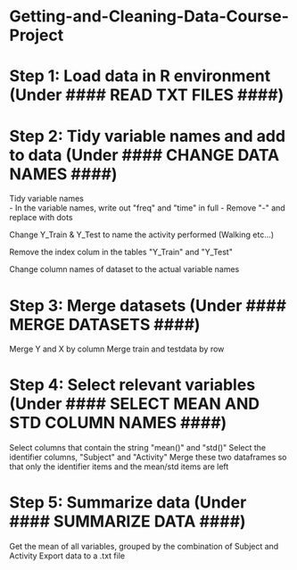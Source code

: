 # Getting-and-Cleaning-Data-Course-Project

# Step 1: Load data in R environment (Under #### READ TXT FILES ####) 

# Step 2: Tidy variable names and add to data (Under #### CHANGE DATA NAMES ####) 
  
  Tidy variable names   
    - In the variable names, write out "freq" and "time" in full 
    - Remove "-" and replace with dots 
    
  Change Y_Train & Y_Test to name the activity performed (Walking etc...) 
    
  Remove the index colum in the tables "Y_Train" and "Y_Test"
  
  Change column names of dataset to the actual variable names 
    
# Step 3: Merge datasets (Under #### MERGE DATASETS ####) 
  Merge Y and X by column 
  Merge train and testdata by row 
  
 # Step 4: Select relevant variables (Under #### SELECT MEAN AND STD COLUMN NAMES ####) 
   Select columns that contain the string "mean()" and "std()" 
   Select the identifier columns, "Subject" and "Activity"
   Merge these two dataframes so that only the identifier items and the mean/std items are left 
   
 # Step 5: Summarize data (Under #### SUMMARIZE DATA ####) 
   Get the mean of all variables, grouped by the combination of Subject and Activity 
   Export data to a .txt file 
    
